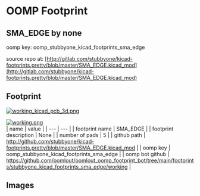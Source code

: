 # OOMP Footprint  
## SMA_EDGE  by none  
  
oomp key: oomp_stubbyone_kicad_footprints_sma_edge  
  
source repo at: [http://gitlab.com/stubbyone/kicad-footprints.pretty/blob/master/SMA_EDGE.kicad_mod](http://gitlab.com/stubbyone/kicad-footprints.pretty/blob/master/SMA_EDGE.kicad_mod)  
## Footprint  
  
[![working_kicad_pcb_3d.png](working_kicad_pcb_3d_600.png)](working_kicad_pcb_3d.png)  
  
[![working.png](working_600.png)](working.png)  
| name | value | 
| --- | --- | 
| footprint name | SMA_EDGE | 
| footprint description | None | 
| number of pads | 5 | 
| github path | http://github.com/stubbyone/kicad-footprints.pretty/blob/master/SMA_EDGE.kicad_mod | 
| oomp key | oomp_stubbyone_kicad_footprints_sma_edge | 
| oomp bot github | https://github.com/oomlout/oomlout_oomp_footprint_bot/tree/main/footprints/stubbyone_kicad_footprints_sma_edge/working | 
## Images  
